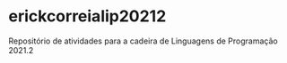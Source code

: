 # erickcorreialip20212
Repositório de atividades para a cadeira de Linguagens de Programação 2021.2
